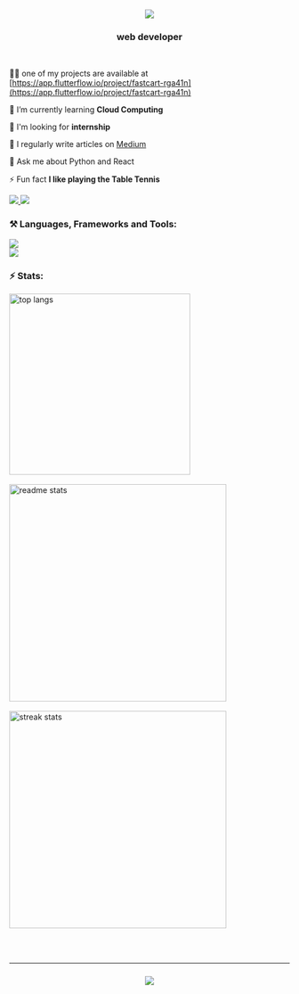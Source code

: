 


<h1 align="center">
    <img src="https://readme-typing-svg.herokuapp.com/?font=Righteous&size=35&center=true&vCenter=true&width=500&height=70&duration=4000&lines=Hi+👋,+I'm+Bhanu+Teja!;" />
</h1>

<h3 align="center">web developer</h3>

<br/>

 👨‍💻 one of my projects are available at [https://app.flutterflow.io/project/fastcart-rga41n](https://app.flutterflow.io/project/fastcart-rga41n)
 
 🌱 I’m currently learning **Cloud Computing**

 👯 I'm looking for **internship**

 📝 I regularly write articles on [Medium](https://medium.com/@pashikantibhanuteja)

 💬 Ask me about Python and React

 ⚡ Fun fact **I like playing the Table Tennis**
 
<div align="left"> 
  <a href="mailto:pashikantibhanuteja@gmail.com">
    <img src="https://img.shields.io/badge/Gmail-333333?style=for-the-badge&logo=gmail&logoColor=red" />
  </a>
  <a href="https://www.linkedin.com/in/bhanu-teja-p-457955253/" target="_blank">
    <img src="https://img.shields.io/badge/LinkedIn-0077B5?style=for-the-badge&logo=linkedin&logoColor=white" target="_blank" />
  </a>
</div>


<h3 align="left">⚒️ Languages, Frameworks and Tools:</h3>
<div align="left">
  <img src="https://skillicons.dev/icons?i=java,express,python,react,nodejs,tailwind" /><br>
  <img src="https://skillicons.dev/icons?i=mysql,css,html,unity,firebase" />
</div>


<h3 align="left">⚡ Stats:</h3>
<div align=left>
  <img width=325 align="center" src="https://github-readme-stats.vercel.app/api/top-langs/?username=Bhanuteja005&hide=HTML&langs_count=8&layout=compact&theme=react&border_radius=10&size_weight=0.8&count_weight=0.5&exclude_repo=github-readme-stats" alt="top langs" />
<br/><br/>

  <img width=390 src="https://github-readme-stats.vercel.app/api?username=Bhanuteja005&count_private=true&show_icons=true&theme=react&rank_icon=github&border_radius=10" alt="readme stats" />
  <br/><br/>
  
  <img width=390 src="https://streak-stats.demolab.com/?user=Bhanuteja005&count_private=true&theme=react&border_radius=10" alt="streak stats"/>
</div>

<br/><br/>
<hr/>

<h3 align="center">
  <img src="https://readme-typing-svg.herokuapp.com/?font=Righteous&size=25&center=true&vCenter=true&width=500&height=70&duration=4000&lines=Thanks+for+visiting!+✌️;">
</h3>
